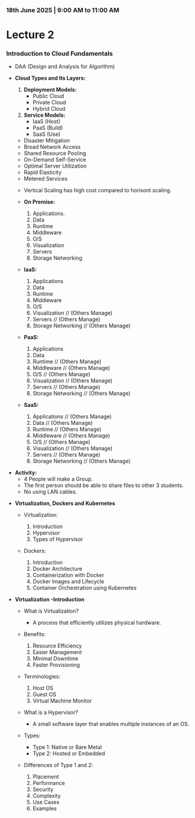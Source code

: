 ### 18th June 2025 | 9:00 AM to 11:00 AM

# Lecture 2

### Introduction to Cloud Fundamentals

- DAA (Design and Analysis for Algorithm)

- **Cloud Types and Its Layers:**
    1. **Deployment Models:**
        * Public Cloud
        * Private Cloud
        * Hybrid Cloud
    2. **Service Models:**
        * IaaS (Host)
        * PaaS (Build)
        * SaaS (Use)
    * Disaster Mitigation
    * Broad Network Access
    * Shared Resource Pooling
    * On-Demand Self-Service
    * Optimal Server Utilization
    * Rapid Elasticity
    * Metered Services

    - Vertical Scaling has high cost compared to horisont scaling.

    - **On Premise:**
        1. Applications.
        2. Data 
        3. Runtime 
        4. Middleware 
        5. O/S 
        6. Visualization 
        7. Servers 
        8. Storage Networking

    - **IaaS:**
        1. Applications
        2. Data 
        3. Runtime 
        4. Middleware 
        5. O/S 
        6. Visualization // (Others Manage)
        7. Servers // (Others Manage)
        8. Storage Networking // (Others Manage)
    
    - **PaaS:**
        1. Applications
        2. Data
        3. Runtime // (Others Manage)
        4. Middleware // (Others Manage)
        5. O/S // (Others Manage)
        6. Visualization // (Others Manage)
        7. Servers // (Others Manage)
        8. Storage Networking // (Others Manage)

        
    - **SaaS:**
        1. Applications // (Others Manage)
        2. Data // (Others Manage)
        3. Runtime // (Others Manage)
        4. Middleware // (Others Manage)
        5. O/S // (Others Manage)
        6. Visualization // (Others Manage)
        7. Servers // (Others Manage)
        8. Storage Networking // (Others Manage)


* **Activity:** 
    - 4 People will make a Group. 
    - The first person should be able to share files to other 3 students.
    - No using LAN cables.


- **Virtualization, Dockers and Kubernetes**

    - Virtualization:
        1. Introduction
        2. Hypervisor
        3. Types of Hypervisor

    - Dockers:
        1. Introduction
        2. Docker Architecture
        3. Containerization with Docker
        4. Docker Images and Lifecycle
        5. Container Orchestration using Kubernetes

- **Virtualization -Introduction**
    - What is Virtualization?
        * A process that efficiently utilizes physical hardware.

    - Benefits:
        1. Resource Efficiency
        2. Easier Management
        3. Minimal Downtime
        4. Faster Provisioning

    - Terminologies:
        1. Host OS
        2. Guest OS
        3. Virtual Machine Monitor

    - What is a Hypervisor?
        * A small software layer that enables multiple instances of an OS.

    - Types: 
        * Type 1: Native or Bare Metal
        * Type 2: Hosted or Embedded

    - Differences of Type 1 and 2:
        1. Placement
        2. Performance
        3. Security
        4. Complexity
        5. Use Cases
        6. Examples